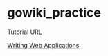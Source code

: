 # gowiki_practice

Tutorial URL

[Writing Web Applications](https://golang.org/doc/articles/wiki/)

